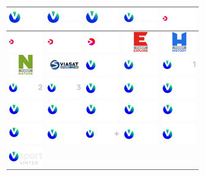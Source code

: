 | ![](https://raw.githubusercontent.com/RevGear/logo/master/International/Viaplay/VFilm-Action.png) | ![](https://raw.githubusercontent.com/RevGear/logo/master/International/Viaplay/VFilm-Family.png) | ![](https://raw.githubusercontent.com/RevGear/logo/master/International/Viaplay/VFilm-Hits.png) | ![](https://raw.githubusercontent.com/RevGear/logo/master/International/Viaplay/VFilm-Premiere.png) | ![](https://raw.githubusercontent.com/RevGear/logo/master/International/Viaplay/Viaplay-Sports-1.png) | 
|:---:|:---:|:---:|:---:|:---:| 
| ![](https://raw.githubusercontent.com/RevGear/logo/master/International/Viaplay/Viaplay-Sports-2.png) | ![](https://raw.githubusercontent.com/RevGear/logo/master/International/Viaplay/Viaplay-Xtra.png) | ![](https://raw.githubusercontent.com/RevGear/logo/master/International/Viaplay/Viaplay.png) | ![](https://raw.githubusercontent.com/RevGear/logo/master/International/Viaplay/Viasat-Explore.png) | ![](https://raw.githubusercontent.com/RevGear/logo/master/International/Viaplay/Viasat-History.png) | 
| ![](https://raw.githubusercontent.com/RevGear/logo/master/International/Viaplay/Viasat-Nature.png) | ![](https://raw.githubusercontent.com/RevGear/logo/master/International/Viaplay/Viasat-Sport-East.png) | ![](https://raw.githubusercontent.com/RevGear/logo/master/International/Viaplay/Viasat-Sport.png) | ![](https://raw.githubusercontent.com/RevGear/logo/master/International/Viaplay/VSeries.png) | ![](https://raw.githubusercontent.com/RevGear/logo/master/International/Viaplay/VSport-1.png) | 
| ![](https://raw.githubusercontent.com/RevGear/logo/master/International/Viaplay/VSport-2.png) | ![](https://raw.githubusercontent.com/RevGear/logo/master/International/Viaplay/VSport-3.png) | ![](https://raw.githubusercontent.com/RevGear/logo/master/International/Viaplay/VSport-Football.png) | ![](https://raw.githubusercontent.com/RevGear/logo/master/International/Viaplay/VSport-Golf.png) | ![](https://raw.githubusercontent.com/RevGear/logo/master/International/Viaplay/VSport-Hockey.png) | 
| ![](https://raw.githubusercontent.com/RevGear/logo/master/International/Viaplay/VSport-Live-1.png) | ![](https://raw.githubusercontent.com/RevGear/logo/master/International/Viaplay/VSport-Live-2.png) | ![](https://raw.githubusercontent.com/RevGear/logo/master/International/Viaplay/VSport-Live-3.png) | ![](https://raw.githubusercontent.com/RevGear/logo/master/International/Viaplay/VSport-Live-4.png) | ![](https://raw.githubusercontent.com/RevGear/logo/master/International/Viaplay/VSport-Live-5.png) | 
| ![](https://raw.githubusercontent.com/RevGear/logo/master/International/Viaplay/VSport-Live.png) | ![](https://raw.githubusercontent.com/RevGear/logo/master/International/Viaplay/VSport-Motor.png) | ![](https://raw.githubusercontent.com/RevGear/logo/master/International/Viaplay/VSport-Plus.png) | ![](https://raw.githubusercontent.com/RevGear/logo/master/International/Viaplay/VSport-Premium.png) | ![](https://raw.githubusercontent.com/RevGear/logo/master/International/Viaplay/VSport-Ultra.png) | 
| ![](https://raw.githubusercontent.com/RevGear/logo/master/International/Viaplay/VSport-Vinter.png)  | 

